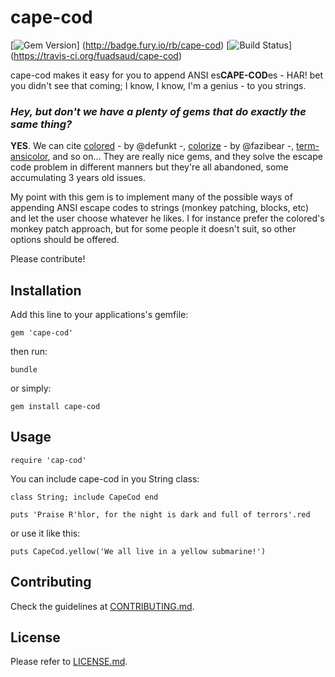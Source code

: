 cape-cod
========

[![Gem Version](https://badge.fury.io/rb/cape-cod.png)]
(http://badge.fury.io/rb/cape-cod)
[![Build Status](https://travis-ci.org/fuadsaud/cape-cod.png?branch=master)]
(https://travis-ci.org/fuadsaud/cape-cod)

cape-cod makes it easy for you to append ANSI es<strong>CAPE-COD</strong>es - HAR! bet you didn't see
that coming; I know, I know, I'm a genius - to you strings.

### *Hey, but don't we have a plenty of gems that do exactly the same thing?*

**YES**. We can cite [colored](http://github.com/defunkt/colored) - by @defunkt -,
[colorize](http://github.com/fazibear/colorize) - by @fazibear -,
[term-ansicolor](http://github.com/flori/term-ansicolor), and so on...
They are really nice gems, and they solve the escape code problem in different manners
but they're all abandoned, some accumulating 3 years old issues.

My point with this gem is to implement many of the possible ways of appending ANSI escape
codes to strings (monkey patching, blocks, etc) and let the user choose whatever he likes.
I for instance prefer the colored's monkey patch approach, but for some people it
doesn't suit, so other options should be offered.

Please contribute!

## Installation

Add this line to your applications's gemfile:

```gem 'cape-cod'```

then run:

```bundle```

or simply:

```gem install cape-cod```

## Usage

```require 'cap-cod'```

You can include cape-cod in you String class:

```
class String; include CapeCod end

puts 'Praise R'hlor, for the night is dark and full of terrors'.red
```

or use it like this:

```puts CapeCod.yellow('We all live in a yellow submarine!')```

## Contributing

Check the guidelines at [CONTRIBUTING.md](CONTRIBUTING.md).

## License

Please refer to [LICENSE.md](LICENSE.md).
